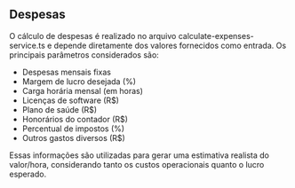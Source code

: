 ## Despesas

O cálculo de despesas é realizado no arquivo calculate-expenses-service.ts e depende diretamente dos valores fornecidos como entrada. Os principais parâmetros considerados são:

* Despesas mensais fixas
* Margem de lucro desejada (%)
* Carga horária mensal (em horas)
* Licenças de software (R$)
* Plano de saúde (R$)
* Honorários do contador (R$)
* Percentual de impostos (%)
* Outros gastos diversos (R$)

Essas informações são utilizadas para gerar uma estimativa realista do valor/hora, considerando tanto os custos operacionais quanto o lucro esperado.